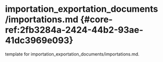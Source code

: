 # importation_exportation_documents/importations.md  {#core-ref:2fb3284a-2424-44b2-93ae-41dc3969e093}
 
<span class="fixme template"> template for importation_exportation_documents/importations.md.</span>
